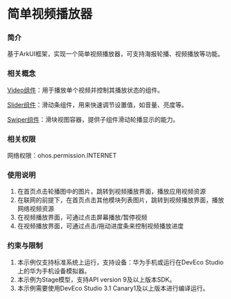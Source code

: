 # 简单视频播放器

### 简介

基于ArkUI框架，实现一个简单视频播放器，可支持海报轮播、视频播放等功能。

### 相关概念

[Video组件](https://gitee.com/openharmony/docs/blob/master/zh-cn/application-dev/reference/arkui-ts/ts-media-components-video.md)：用于播放单个视频并控制其播放状态的组件。

[Slider组件](https://gitee.com/openharmony/docs/blob/master/zh-cn/application-dev/reference/arkui-ts/ts-basic-components-slider.md)：滑动条组件，用来快速调节设置值，如音量、亮度等。

[Swiper组件](https://gitee.com/openharmony/docs/blob/master/zh-cn/application-dev/reference/arkui-ts/ts-container-swiper.md)：滑块视图容器，提供子组件滑动轮播显示的能力。


### 相关权限

网络权限：ohos.permission.INTERNET

### 使用说明

1. 在首页点击轮播图中的图片，跳转到视频播放界面，播放应用视频资源
2. 在联网的前提下，在首页点击其他模块列表图片，跳转到视频播放界面，播放网络视频资源
3. 在视频播放界面，可通过点击屏幕播放/暂停视频
4. 在视频播放界面，可通过点击/拖动进度条来控制视频播放进度


### 约束与限制

1. 本示例仅支持标准系统上运行，支持设备：华为手机或运行在DevEco Studio上的华为手机设备模拟器。
2. 本示例为Stage模型，支持API version 9及以上版本SDK。
3. 本示例需要使用DevEco Studio 3.1 Canary1及以上版本进行编译运行。